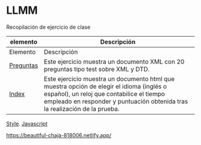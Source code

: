 # LLMM
Recopilación de ejercicio de clase


    
elemento | Descripción
-------- | -----------
Elemento | Descripción
[Preguntas](/ProyectoXML2/Preguntas.xml) | Este ejercicio muestra un documento XML con 20 preguntas tipo test sobre XML y DTD.
[Index](/ProyectoXML2/index.html) | Este ejercicio muestra un documento html que muestra opción de elegir el idioma (inglés o español), un reloj que contabilice el tiempo empleado en responder y puntuación obtenida tras la realización de la prueba.
[Style](/ProyectoXML2/style).
[Javascript](/ProyectoXML2/javascript)


https://beautiful-chaja-818006.netlify.app/
